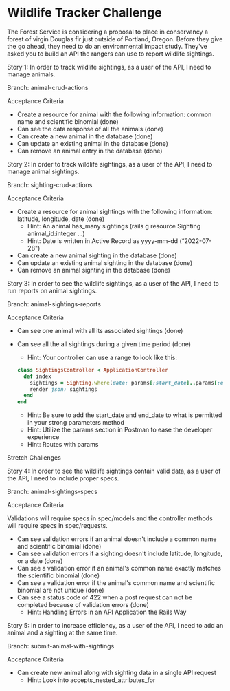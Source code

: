 # Wildlife Tracker Challenge

The Forest Service is considering a proposal to place in conservancy a forest of virgin Douglas fir just outside of Portland, Oregon. Before they give the go ahead, they need to do an environmental impact study. They've asked you to build an API the rangers can use to report wildlife sightings.

Story 1: In order to track wildlife sightings, as a user of the API, I need to manage animals.

Branch: animal-crud-actions

Acceptance Criteria

- Create a resource for animal with the following information: common name and scientific binomial (done)
- Can see the data response of all the animals (done)
- Can create a new animal in the database (done)
- Can update an existing animal in the database (done)
- Can remove an animal entry in the database (done)

Story 2: In order to track wildlife sightings, as a user of the API, I need to manage animal sightings.

Branch: sighting-crud-actions

Acceptance Criteria

- Create a resource for animal sightings with the following information: latitude, longitude, date (done)
  - Hint: An animal has_many sightings (rails g resource Sighting animal_id:integer ...)
  - Hint: Date is written in Active Record as yyyy-mm-dd (“2022-07-28")
- Can create a new animal sighting in the database (done)
- Can update an existing animal sighting in the database (done)
- Can remove an animal sighting in the database (done)

Story 3: In order to see the wildlife sightings, as a user of the API, I need to run reports on animal sightings.

Branch: animal-sightings-reports

Acceptance Criteria

- Can see one animal with all its associated sightings (done)
- Can see all the all sightings during a given time period (done)

  - Hint: Your controller can use a range to look like this:

  ```ruby
  class SightingsController < ApplicationController
    def index
      sightings = Sighting.where(date: params[:start_date]..params[:end_date])
      render json: sightings
    end
  end
  ```

  - Hint: Be sure to add the start_date and end_date to what is permitted in your strong parameters method
  - Hint: Utilize the params section in Postman to ease the developer experience
  - Hint: Routes with params

Stretch Challenges

Story 4: In order to see the wildlife sightings contain valid data, as a user of the API, I need to include proper specs.

Branch: animal-sightings-specs

Acceptance Criteria

Validations will require specs in spec/models and the controller methods will require specs in spec/requests.

- Can see validation errors if an animal doesn't include a common name and scientific binomial (done)
- Can see validation errors if a sighting doesn't include latitude, longitude, or a date (done)
- Can see a validation error if an animal's common name exactly matches the scientific binomial (done)
- Can see a validation error if the animal's common name and scientific binomial are not unique (done)
- Can see a status code of 422 when a post request can not be completed because of validation errors (done)
  - Hint: Handling Errors in an API Application the Rails Way

Story 5: In order to increase efficiency, as a user of the API, I need to add an animal and a sighting at the same time.

Branch: submit-animal-with-sightings

Acceptance Criteria

- Can create new animal along with sighting data in a single API request
  - Hint: Look into accepts_nested_attributes_for
